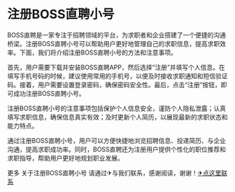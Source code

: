 # 注册BOSS直聘小号

BOSS直聘是一家专注于招聘领域的平台，为求职者和企业搭建了一个便捷的沟通桥梁。注册BOSS直聘小号可以帮助用户更好地管理自己的求职信息，提高求职效率。下面，我们将介绍注册BOSS直聘小号的方法和注意事项。

首先，用户需要下载并安装BOSS直聘APP，然后选择“注册”并填写个人信息。在填写手机号码的时候，建议使用常用的手机号，以便及时接收求职通知和短信验证码。接着，用户需要设置登录密码，确保密码安全性。最后，点击“注册”按钮，即可成功注册BOSS直聘小号。

注册BOSS直聘小号的注意事项包括保护个人信息安全，谨防个人隐私泄露；认真填写求职信息，确保信息真实有效；及时更新个人简历，以展现最新的求职状态和能力特点。

通过注册BOSS直聘小号，用户可以方便快捷地浏览招聘信息、投递简历、与企业沟通，提高求职成功率。同时，BOSS直聘还为注册用户提供个性化的职位推荐和求职指导，帮助用户更好地规划职业发展。

更多 关于注册BOSS直聘小号 请通过✈与我们联系，感谢阅读，谢谢！[✈点这里联系](https://ss.k02.cc)